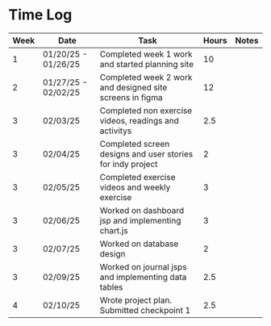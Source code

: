 # Time Log

|Week | Date | Task | Hours | Notes|
|------|------|-------|------|------|
| 1| 01/20/25 - 01/26/25| Completed week 1 work and started planning site| 10 | |
| 2| 01/27/25 - 02/02/25| Completed week 2 work and designed site screens in figma| 12 | |
| 3| 02/03/25| Completed non exercise videos, readings and activitys | 2.5 | |
| 3| 02/04/25| Completed screen designs and user stories for indy project | 2 | |
| 3| 02/05/25| Completed exercise videos and weekly exercise | 3 | |
| 3| 02/06/25| Worked on dashboard jsp and implementing chart.js | 3 | |
| 3| 02/07/25| Worked on database design | 2 | |
| 3| 02/09/25| Worked on journal jsps and implementing data tables| 2.5 | |
| 4| 02/10/25| Wrote project plan. Submitted checkpoint 1| 2.5 | |
